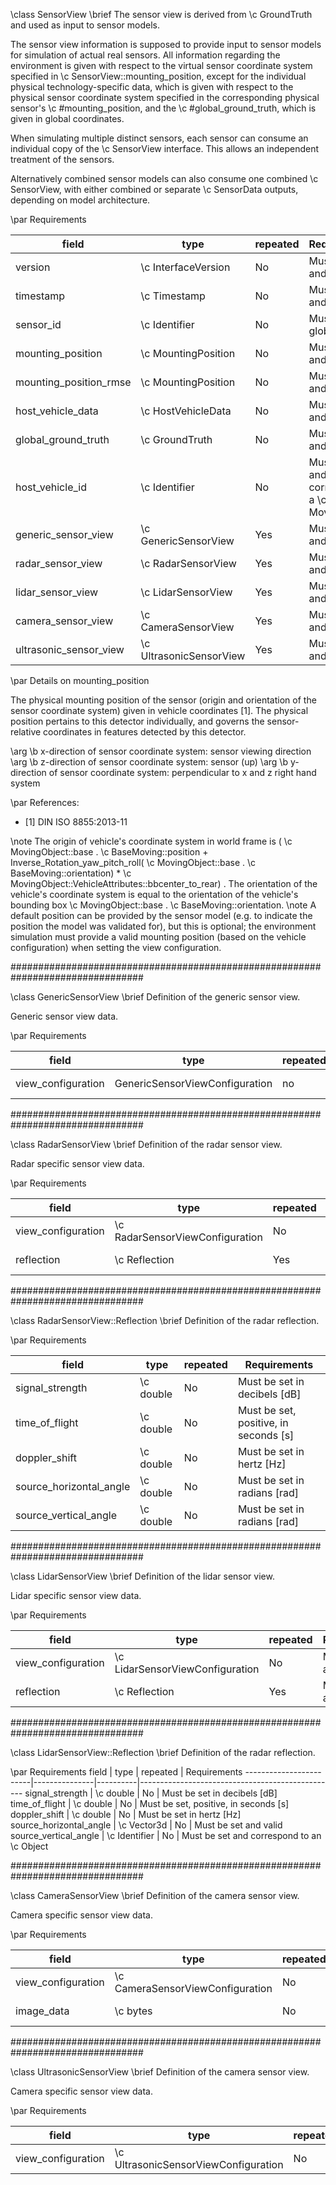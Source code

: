 \class SensorView
\brief The sensor view is derived from \c GroundTruth and used as
input to sensor models.

The sensor view information is supposed to provide input to sensor
models for simulation of actual real sensors.
All information regarding the environment is given with respect to
the virtual sensor coordinate system specified in
\c SensorView::mounting_position, except for the individual physical
technology-specific data, which is given with respect to the physical
sensor coordinate system specified in the corresponding physical sensor's
\c #mounting_position, and the \c #global_ground_truth, which is given in
global coordinates.

When simulating multiple distinct sensors, each sensor can consume an
individual copy of the \c SensorView interface. This allows an independent
treatment of the sensors.

Alternatively combined sensor models can also consume one combined
\c SensorView, with either combined or separate \c SensorData outputs,
depending on model architecture.

\par Requirements

field                  | type                    | repeated | Requirements
-----------------------|-------------------------|----------|------------------------------------------------
version                | \c InterfaceVersion     | No       | Must be set and valid
timestamp              | \c Timestamp            | No       | Must be set and valid
sensor_id              | \c Identifier           | No       | Must be global unique
mounting_position      | \c MountingPosition     | No       | Must be set and valid
mounting_position_rmse | \c MountingPosition     | No       | Must be set and valid
host_vehicle_data      | \c HostVehicleData      | No       | Must be set and valid
global_ground_truth    | \c GroundTruth          | No       | Must be set and valid
host_vehicle_id        | \c Identifier           | No       | Must be set and correspond to a \c MovingObject
generic_sensor_view    | \c GenericSensorView    | Yes      | Must be set and valid
radar_sensor_view      | \c RadarSensorView      | Yes      | Must be set and valid
lidar_sensor_view      | \c LidarSensorView      | Yes      | Must be set and valid
camera_sensor_view     | \c CameraSensorView     | Yes      | Must be set and valid
ultrasonic_sensor_view | \c UltrasonicSensorView | Yes      | Must be set and valid

\par Details on mounting_position

The physical mounting position of the sensor (origin and orientation
of the sensor coordinate system) given in vehicle coordinates [1].
The physical position pertains to this detector individually, and
governs the sensor-relative coordinates in features detected by this
detector.

\arg \b x-direction of sensor coordinate system: sensor viewing direction
\arg \b z-direction of sensor coordinate system: sensor (up)
\arg \b y-direction of sensor coordinate system: perpendicular to x and z
right hand system

\par References:
- [1] DIN ISO 8855:2013-11

\note The origin of vehicle's coordinate system in world frame is
( \c MovingObject::base . \c BaseMoving::position +
Inverse_Rotation_yaw_pitch_roll( \c MovingObject::base . \c
BaseMoving::orientation) * \c
MovingObject::VehicleAttributes::bbcenter_to_rear) . The orientation of
the vehicle's coordinate system is equal to the orientation of the
vehicle's bounding box \c MovingObject::base . \c
BaseMoving::orientation. \note A default position can be provided by the
sensor model (e.g. to indicate the position the model was validated for),
but this is optional; the environment simulation must provide a valid
mounting position (based on the vehicle configuration) when setting the
view configuration.

################################################################################

\class GenericSensorView
\brief Definition of the generic sensor view.

Generic sensor view data.

\par Requirements

field              | type                           | repeated | Requirements
-------------------|--------------------------------|----------|----------------------
view_configuration | GenericSensorViewConfiguration | no       | Must be set and valid

################################################################################

\class RadarSensorView
\brief Definition of the radar sensor view.

Radar specific sensor view data.

\par Requirements

field              | type                            | repeated | Requirements
-------------------|---------------------------------|----------|----------------------
view_configuration | \c RadarSensorViewConfiguration | No       | Must be set and valid
reflection         | \c Reflection                   | Yes      | Must be set and valid

################################################################################

\class RadarSensorView::Reflection
\brief Definition of the radar reflection.

\par Requirements

field                   | type      | repeated | Requirements
------------------------|-----------|----------|--------------------------------------
signal_strength         | \c double | No       | Must be set in decibels [dB]
time_of_flight          | \c double | No       | Must be set, positive, in seconds [s]
doppler_shift           | \c double | No       | Must be set in hertz [Hz]
source_horizontal_angle | \c double | No       | Must be set in radians [rad]
source_vertical_angle   | \c double | No       | Must be set in radians [rad]

################################################################################

\class LidarSensorView
\brief Definition of the lidar sensor view.

Lidar specific sensor view data.

\par Requirements

field              | type                            | repeated | Requirements
-------------------|---------------------------------|----------|----------------------
view_configuration | \c LidarSensorViewConfiguration | No       | Must be set and valid
reflection         | \c Reflection                   | Yes      | Must be set and valid

################################################################################

\class LidarSensorView::Reflection
\brief Definition of the radar reflection.

\par Requirements
field                   | type          | repeated | Requirements
------------------------|---------------|----------|-------------------------------------------------
signal_strength         | \c double     | No       | Must be set in decibels [dB]
time_of_flight          | \c double     | No       | Must be set, positive, in seconds [s]
doppler_shift           | \c double     | No       | Must be set in hertz [Hz]
source_horizontal_angle | \c Vector3d   | No       | Must be set and valid
source_vertical_angle   | \c Identifier | No       | Must be set and correspond to an \c Object

################################################################################

\class CameraSensorView
\brief Definition of the camera sensor view.

Camera specific sensor view data.

\par Requirements

field              | type                             | repeated | Requirements
-------------------|----------------------------------|----------|----------------------
view_configuration | \c CameraSensorViewConfiguration | No       | Must be set and valid
image_data         | \c bytes                         | No      | Must be set and valid

################################################################################

\class UltrasonicSensorView
\brief Definition of the camera sensor view.

Camera specific sensor view data.

\par Requirements

field              | type                                 | repeated | Requirements
-------------------|--------------------------------------|----------|----------------------
view_configuration | \c UltrasonicSensorViewConfiguration | No       | Must be set and valid